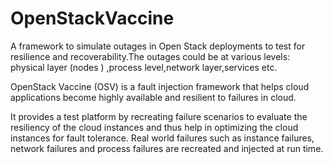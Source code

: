 OpenStackVaccine
================

A framework to simulate outages in Open Stack deployments to test for resilience and recoverability.The outages could be at various levels: physical layer (nodes ) ,process level,network layer,services etc.

OpenStack Vaccine (OSV) is a fault injection framework that helps cloud applications become highly available and resilient to failures in cloud.

It provides a test platform by recreating failure scenarios to evaluate the resiliency of the cloud instances and thus help in optimizing the cloud instances for fault tolerance. Real world failures such as instance failures, network failures and process failures are recreated and injected at run time.
